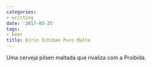 ```yaml
---
categories:
- writting
date: '2017-03-25'
tags:
- beer
title: Kirin Ichiban Puro Malte
---
```


Uma cerveja pilsen maltada que rivaliza com a Proibida.


